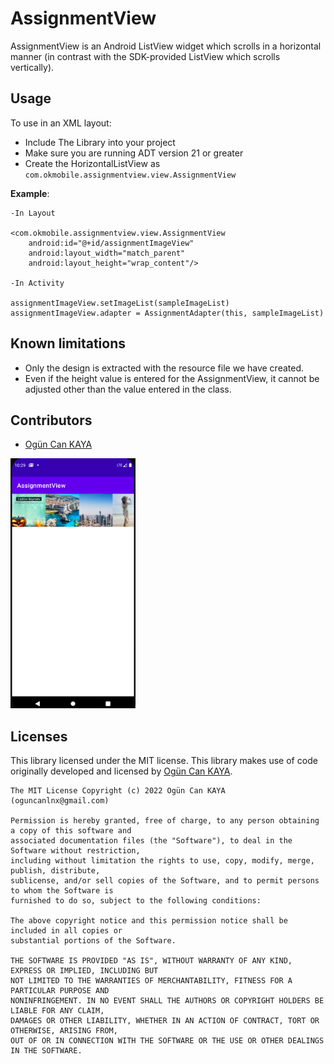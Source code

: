 # AssignmentView

AssignmentView is an Android ListView widget which scrolls in a horizontal manner (in contrast with the SDK-provided ListView which scrolls vertically).

## Usage
To use in an XML layout:
 - Include The Library into your project
 - Make sure you are running ADT version 21 or greater
 - Create the HorizontalListView as `com.okmobile.assignmentview.view.AssignmentView`

**Example**:

    -In Layout

    <com.okmobile.assignmentview.view.AssignmentView
        android:id="@+id/assignmentImageView"
        android:layout_width="match_parent"
        android:layout_height="wrap_content"/>
        
    -In Activity
    
    assignmentImageView.setImageList(sampleImageList)
    assignmentImageView.adapter = AssignmentAdapter(this, sampleImageList)

## Known limitations
 - Only the design is extracted with the resource file we have created.
 - Even if the height value is entered for the AssignmentView, it cannot be adjusted other than the value entered in the class.

## Contributors

 - [Ogün Can KAYA](https://github.com/oguncan)

<img src="https://github.com/oguncan/AssignmentView/blob/master/Screen%20Shot%202022-01-17%20at%2022.29.34.png" data-canonical-src="https://github.com/oguncan/AssignmentView/blob/master/Screen%20Shot%202022-01-17%20at%2022.29.34.png" width="200" height="400" />

## Licenses

This library licensed under the MIT license. This library makes use of code originally developed and licensed by [Ogün Can KAYA](https://github.com/oguncan).

    The MIT License Copyright (c) 2022 Ogün Can KAYA (oguncanlnx@gmail.com)
    
    Permission is hereby granted, free of charge, to any person obtaining a copy of this software and
    associated documentation files (the "Software"), to deal in the Software without restriction,
    including without limitation the rights to use, copy, modify, merge, publish, distribute,
    sublicense, and/or sell copies of the Software, and to permit persons to whom the Software is
    furnished to do so, subject to the following conditions:
    
    The above copyright notice and this permission notice shall be included in all copies or
    substantial portions of the Software.
    
    THE SOFTWARE IS PROVIDED "AS IS", WITHOUT WARRANTY OF ANY KIND, EXPRESS OR IMPLIED, INCLUDING BUT
    NOT LIMITED TO THE WARRANTIES OF MERCHANTABILITY, FITNESS FOR A PARTICULAR PURPOSE AND
    NONINFRINGEMENT. IN NO EVENT SHALL THE AUTHORS OR COPYRIGHT HOLDERS BE LIABLE FOR ANY CLAIM,
    DAMAGES OR OTHER LIABILITY, WHETHER IN AN ACTION OF CONTRACT, TORT OR OTHERWISE, ARISING FROM,
    OUT OF OR IN CONNECTION WITH THE SOFTWARE OR THE USE OR OTHER DEALINGS IN THE SOFTWARE.
